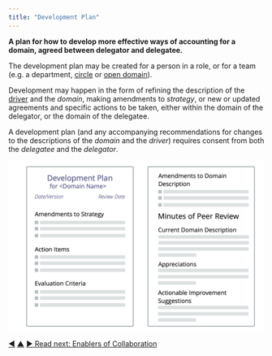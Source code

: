 ```yaml
---
title: "Development Plan"
---
```



**A plan for how to develop more effective ways of accounting for a domain, agreed between delegator and delegatee.**

The development plan may be created for a person in a role, or for a team (e.g. a department, [circle](circle.html) or [open domain](open-domain.html)).

Development may happen in the form of refining the description of the [driver](organizational-driver.html) and the <dfn data-info="Domain: A distinct area of influence, activity and decision making within an organization.">domain</dfn>, making amendments to <dfn data-info="Strategy: A high level approach for how people will create value to successfully account for a domain.">strategy</dfn>, or new or updated agreements and specific actions to be taken, either within the domain of the delegator, or the domain of the delegatee.

A development plan (and any accompanying recommendations for changes to the descriptions of the <dfn data-info="Domain: A distinct area of influence, activity and decision making within an organization.">domain</dfn> and the <dfn data-info="Organizational Driver: A driver is a person’s or a group&#x27;s motive for responding to a specific situation. A driver is considered an **organizational driver** if responding to it would help the organization generate value, eliminate waste or avoid unintended consequences.">driver</dfn>) requires consent from both the <dfn data-info="Delegatee: An individual or group accepting responsibility for a domain delegated to them, becoming a role keeper or a team.">delegatee</dfn> and the <dfn data-info="Delegator: An individual or group delegating responsibility for a domain to other(s).">delegator</dfn>.

![A template for development plans](img/templates/development-plan-template.png)


<div class="bottom-nav">
<a href="peer-review.html" title="Back to: Peer Review">◀</a> <a href="peer-development.html" title="Up: Peer Development">▲</a> <a href="enablers-of-collaboration.html" title="">▶ Read next: Enablers of Collaboration</a>
</div>


<script type="text/javascript">
Mousetrap.bind('g n', function() {
    window.location.href = 'enablers-of-collaboration.html';
    return false;
});
</script>

